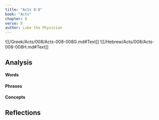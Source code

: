 ```yaml
---
title: "Acts 8:8"
book: "Acts"
chapter: 8
verse: 8
author: Luke the Physician
---
```

![[/Greek/Acts/008/Acts-008-008G.md#Text]]
![[/Hebrew/Acts/008/Acts-008-008H.md#Text]]

## Analysis

#### Words

#### Phrases

#### Concepts

## Reflections
